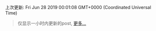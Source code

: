 
  
 上次更新: Fri Jun 28 2019 00:01:08 GMT+0000 (Coordinated Universal Time) 

 > 仅显示一小时内更新的post, [更多...](screenshots/)
  